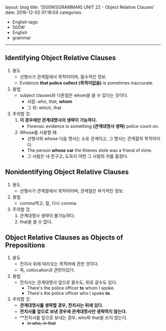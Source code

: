 layout: blog
title: '[500W][GRAMMAR] UNIT 22 - Object Relative Clauses'
date: 2016-12-02 01:18:04
categories: 
- English
tags:
- 500W
- English
- grammar
---

## Identifying Object Relative Clauses

1. 용도
    * 선행사가 관계절에서 목적어이며, 필수적인 정보.
    * Evidence **that police collect (목적어없음)** is sometimes inaccurate. 
2. 용법
    * subject clauses와 다른점은 whom을 쓸 수 있다는 것이다.
        * 사람: who, that, **whom**
        * 그 외: which, that
3. 주의할 것.
    1. **이 경우에만 관계대명사의 생략이 가능하다.**
        * Forensic evidence is something **(관계대명사 생략)** police count on.
    2. Whose를 사용할 때.
        * 선행사와 whose 다음 명사는 소유 관계이고, 그 명사는 관계절의 목적어이다.
        * The person **whose car** the thieves stole was a friend of mine.
        * 그 사람은 내 친구고, 도둑이 어떤 그 사람의 차를 훔쳤다.

## Nonidentifying Object Relative Clauses

1. 용도
    * 선행사가 관계절에서 목적어이며, 관계절은 부가적인 정보.
2. 용법
    * comma찍고, 절, 다시 comma.
3. 주의할 것.
    1. 관계대명사 생략이 불가능하다.
    1. that을 쓸 수 없다.
     

## Object Relative Clauses as Objects of Prepositions

1. 용도
    * 전치사 뒤에 따라오는 목적어에 관한 것이다.
    * 즉, collocation과 관련이있다.
1. 용법
    * 전치사는 관계대명사 앞으로 올수도, 뒤로 갈수도 있다.
        * There's the police officer **to** whom I spoke.
        * There's the police officer who I spoke **to**.
1. 주의할 것.
    * **관계대명사를 생략할 경우, 전치사는 뒤에 있다.**
    * **전치사를 앞으로 보낸 경우에 관계대명사만 생략하지 않는다.**
    * **전치사를 앞으로 보내는 경우, who와 that을 쓰지 않는다.
        * ~~in who, in that~~
    
        